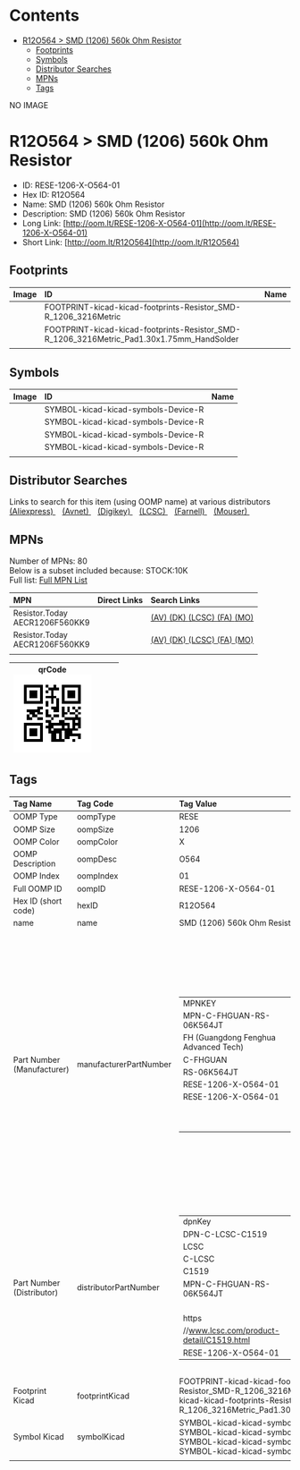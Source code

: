 



Contents
========

* [R12O564 > SMD (1206) 560k Ohm Resistor](#r12o564--smd-1206-560k-ohm-resistor)
	* [Footprints](#footprints)
	* [Symbols](#symbols)
	* [Distributor Searches](#distributor-searches)
	* [MPNs](#mpns)
	* [Tags](#tags)
  
NO IMAGE  
# R12O564 > SMD (1206) 560k Ohm Resistor

- ID: RESE-1206-X-O564-01
- Hex ID: R12O564
- Name: SMD (1206) 560k Ohm Resistor
- Description: SMD (1206) 560k Ohm Resistor
- Long Link: [http://oom.lt/RESE-1206-X-O564-01](http://oom.lt/RESE-1206-X-O564-01)
- Short Link: [http://oom.lt/R12O564](http://oom.lt/R12O564)

## Footprints
  

|Image|ID|Name|
| :--- | :--- | :--- |
||FOOTPRINT-kicad-kicad-footprints-Resistor_SMD-R_1206_3216Metric||
||FOOTPRINT-kicad-kicad-footprints-Resistor_SMD-R_1206_3216Metric_Pad1.30x1.75mm_HandSolder||
||||

## Symbols
  

|Image|ID|Name|
| :--- | :--- | :--- |
|![]()|SYMBOL-kicad-kicad-symbols-Device-R||
|![]()|SYMBOL-kicad-kicad-symbols-Device-R||
|![]()|SYMBOL-kicad-kicad-symbols-Device-R||
|![]()|SYMBOL-kicad-kicad-symbols-Device-R||
||||

## Distributor Searches
  
Links to search for this item (using OOMP name) at various distributors  
[(Aliexpress) ](https://www.aliexpress.com/wholesale?SearchText=1117SMD+1206+560k+Ohm+Resistor)&nbsp;&nbsp;&nbsp;[(Avnet) ](https://www.avnet.com/shop/us/search/SMD+1206+560k+Ohm+Resistor)&nbsp;&nbsp;&nbsp;[(Digikey) ](https://www.digikey.co.uk/en/products/result?s=SMD+1206+560k+Ohm+Resistor)&nbsp;&nbsp;&nbsp;[(LCSC) ](https://www.lcsc.com/search?q=SMD+1206+560k+Ohm+Resistor)&nbsp;&nbsp;&nbsp;[(Farnell) ](https://uk.farnell.com/search?st=SMD+1206+560k+Ohm+Resistor)&nbsp;&nbsp;&nbsp;[(Mouser) ](https://www.mouser.com/c/?q=SMD+1206+560k+Ohm+Resistor)&nbsp;&nbsp;&nbsp;
## MPNs
  
Number of MPNs: 80<br>Below is a subset included because: STOCK:10K <br>Full list: [Full MPN List](MPNLIST.md)  

|MPN|Direct Links|Search Links|
| :--- | :--- | :--- |
|Resistor.Today<br>AECR1206F560KK9||[(AV) ](https://www.avnet.com/shop/us/search/AECR1206F560KK9)[(DK) ](https://www.digikey.co.uk/products/en?keywords=AECR1206F560KK9)[(LCSC) ](https://www.lcsc.com/search?q=AECR1206F560KK9)[(FA) ](https://uk.farnell.com/search?st=AECR1206F560KK9)[(MO) ](https://www.mouser.com/c/?q=AECR1206F560KK9)|
|Resistor.Today<br>AECR1206F560KK9||[(AV) ](https://www.avnet.com/shop/us/search/AECR1206F560KK9)[(DK) ](https://www.digikey.co.uk/products/en?keywords=AECR1206F560KK9)[(LCSC) ](https://www.lcsc.com/search?q=AECR1206F560KK9)[(FA) ](https://uk.farnell.com/search?st=AECR1206F560KK9)[(MO) ](https://www.mouser.com/c/?q=AECR1206F560KK9)|
||||
  

|qrCode<br>[![](https://raw.githubusercontent.com/oomlout/oomlout_OOMP_parts_V2/main/RESE/1206/X/O564/01/qrCode_140.png)](https://github.com/oomlout/oomlout_OOMP_parts_V2/tree/main/RESE/1206/X/O564/01/qrCode.png)||||
| :---: | :---: | :---: | :---: |

## Tags
  

|Tag Name|Tag Code|Tag Value|
| :--- | :--- | :--- |
|OOMP Type|oompType|RESE|
|OOMP Size|oompSize|1206|
|OOMP Color|oompColor|X|
|OOMP Description|oompDesc|O564|
|OOMP Index|oompIndex|01|
|Full OOMP ID|oompID|RESE-1206-X-O564-01|
|Hex ID (short code)|hexID|R12O564|
|name|name|SMD (1206) 560k Ohm Resistor|
|Part Number (Manufacturer)|manufacturerPartNumber|<table><tr><td>MPNKEY</td></tr><tr><td> MPN-C-FHGUAN-RS-06K564JT</td><td> MANUFACTURER</td></tr><tr><td> FH (Guangdong Fenghua Advanced Tech)</td><td> MANUCODE</td></tr><tr><td> C-FHGUAN</td><td> MPN</td></tr><tr><td> RS-06K564JT</td><td> OOMPIDPARTIAL</td></tr><tr><td> RESE-1206-X-O564-01</td><td> OOMPID</td></tr><tr><td> RESE-1206-X-O564-01</td><td> LINK</td></tr><tr><td> </td><td> DESCRIPTION</td></tr><tr><td> </td><td> TAGS</td></tr><tr><td> </td></tr></table></td><td> <table><tr><td>MPNKEY</td></tr><tr><td> MPN-C-UNIROY-1206W4F5603T5E</td><td> MANUFACTURER</td></tr><tr><td> UNI-ROYAL(Uniroyal Elec)</td><td> MANUCODE</td></tr><tr><td> C-UNIROY</td><td> MPN</td></tr><tr><td> 1206W4F5603T5E</td><td> OOMPIDPARTIAL</td></tr><tr><td> RESE-1206-X-O564-01</td><td> OOMPID</td></tr><tr><td> RESE-1206-X-O564-01</td><td> LINK</td></tr><tr><td> </td><td> DESCRIPTION</td></tr><tr><td> </td><td> TAGS</td></tr><tr><td> STOCK</td></tr><tr><td>1K</td></tr></table></td><td> <table><tr><td>MPNKEY</td></tr><tr><td> MPN-C-UNIROY-1206W4J0564T5E</td><td> MANUFACTURER</td></tr><tr><td> UNI-ROYAL(Uniroyal Elec)</td><td> MANUCODE</td></tr><tr><td> C-UNIROY</td><td> MPN</td></tr><tr><td> 1206W4J0564T5E</td><td> OOMPIDPARTIAL</td></tr><tr><td> RESE-1206-X-O564-01</td><td> OOMPID</td></tr><tr><td> RESE-1206-X-O564-01</td><td> LINK</td></tr><tr><td> </td><td> DESCRIPTION</td></tr><tr><td> </td><td> TAGS</td></tr><tr><td> STOCK</td></tr><tr><td>1K</td></tr></table></td><td> <table><tr><td>MPNKEY</td></tr><tr><td> MPN-C-LIZELE-CR1206J40564G</td><td> MANUFACTURER</td></tr><tr><td> LIZ Elec</td><td> MANUCODE</td></tr><tr><td> C-LIZELE</td><td> MPN</td></tr><tr><td> CR1206J40564G</td><td> OOMPIDPARTIAL</td></tr><tr><td> RESE-1206-X-O564-01</td><td> OOMPID</td></tr><tr><td> RESE-1206-X-O564-01</td><td> LINK</td></tr><tr><td> </td><td> DESCRIPTION</td></tr><tr><td> </td><td> TAGS</td></tr><tr><td> </td></tr></table></td><td> <table><tr><td>MPNKEY</td></tr><tr><td> MPN-C-RALEC-RTT065603FTP</td><td> MANUFACTURER</td></tr><tr><td> RALEC</td><td> MANUCODE</td></tr><tr><td> C-RALEC</td><td> MPN</td></tr><tr><td> RTT065603FTP</td><td> OOMPIDPARTIAL</td></tr><tr><td> RESE-1206-X-O564-01</td><td> OOMPID</td></tr><tr><td> RESE-1206-X-O564-01</td><td> LINK</td></tr><tr><td> </td><td> DESCRIPTION</td></tr><tr><td> </td><td> TAGS</td></tr><tr><td> </td></tr></table></td><td> <table><tr><td>MPNKEY</td></tr><tr><td> MPN-C-RALEC-RTT06564JTP</td><td> MANUFACTURER</td></tr><tr><td> RALEC</td><td> MANUCODE</td></tr><tr><td> C-RALEC</td><td> MPN</td></tr><tr><td> RTT06564JTP</td><td> OOMPIDPARTIAL</td></tr><tr><td> RESE-1206-X-O564-01</td><td> OOMPID</td></tr><tr><td> RESE-1206-X-O564-01</td><td> LINK</td></tr><tr><td> </td><td> DESCRIPTION</td></tr><tr><td> </td><td> TAGS</td></tr><tr><td> </td></tr></table></td><td> <table><tr><td>MPNKEY</td></tr><tr><td> MPN-C-YAGEO-RC1206FR-07560KL</td><td> MANUFACTURER</td></tr><tr><td> YAGEO</td><td> MANUCODE</td></tr><tr><td> C-YAGEO</td><td> MPN</td></tr><tr><td> RC1206FR-07560KL</td><td> OOMPIDPARTIAL</td></tr><tr><td> RESE-1206-X-O564-01</td><td> OOMPID</td></tr><tr><td> RESE-1206-X-O564-01</td><td> LINK</td></tr><tr><td> </td><td> DESCRIPTION</td></tr><tr><td> </td><td> TAGS</td></tr><tr><td> STOCK</td></tr><tr><td>1K</td></tr></table></td><td> <table><tr><td>MPNKEY</td></tr><tr><td> MPN-C-YAGEO-RC1206JR-07560KL</td><td> MANUFACTURER</td></tr><tr><td> YAGEO</td><td> MANUCODE</td></tr><tr><td> C-YAGEO</td><td> MPN</td></tr><tr><td> RC1206JR-07560KL</td><td> OOMPIDPARTIAL</td></tr><tr><td> RESE-1206-X-O564-01</td><td> OOMPID</td></tr><tr><td> RESE-1206-X-O564-01</td><td> LINK</td></tr><tr><td> </td><td> DESCRIPTION</td></tr><tr><td> </td><td> TAGS</td></tr><tr><td> STOCK</td></tr><tr><td>1K</td></tr></table></td><td> <table><tr><td>MPNKEY</td></tr><tr><td> MPN-C-EVEROH-TR1206D560KP0525Z</td><td> MANUFACTURER</td></tr><tr><td> Ever Ohms Tech</td><td> MANUCODE</td></tr><tr><td> C-EVEROH</td><td> MPN</td></tr><tr><td> TR1206D560KP0525Z</td><td> OOMPIDPARTIAL</td></tr><tr><td> RESE-1206-X-O564-01</td><td> OOMPID</td></tr><tr><td> RESE-1206-X-O564-01</td><td> LINK</td></tr><tr><td> </td><td> DESCRIPTION</td></tr><tr><td> </td><td> TAGS</td></tr><tr><td> </td></tr></table></td><td> <table><tr><td>MPNKEY</td></tr><tr><td> MPN-C-WALSIN-WR12X5603FTL</td><td> MANUFACTURER</td></tr><tr><td> Walsin Tech Corp</td><td> MANUCODE</td></tr><tr><td> C-WALSIN</td><td> MPN</td></tr><tr><td> WR12X5603FTL</td><td> OOMPIDPARTIAL</td></tr><tr><td> RESE-1206-X-O564-01</td><td> OOMPID</td></tr><tr><td> RESE-1206-X-O564-01</td><td> LINK</td></tr><tr><td> </td><td> DESCRIPTION</td></tr><tr><td> </td><td> TAGS</td></tr><tr><td> </td></tr></table></td><td> <table><tr><td>MPNKEY</td></tr><tr><td> MPN-C-WALSIN-WR12X564JTL</td><td> MANUFACTURER</td></tr><tr><td> Walsin Tech Corp</td><td> MANUCODE</td></tr><tr><td> C-WALSIN</td><td> MPN</td></tr><tr><td> WR12X564JTL</td><td> OOMPIDPARTIAL</td></tr><tr><td> RESE-1206-X-O564-01</td><td> OOMPID</td></tr><tr><td> RESE-1206-X-O564-01</td><td> LINK</td></tr><tr><td> </td><td> DESCRIPTION</td></tr><tr><td> </td><td> TAGS</td></tr><tr><td> STOCK</td></tr><tr><td>1K</td></tr></table></td><td> <table><tr><td>MPNKEY</td></tr><tr><td> MPN-C-YAGEO-AC1206FR-07560KL</td><td> MANUFACTURER</td></tr><tr><td> YAGEO</td><td> MANUCODE</td></tr><tr><td> C-YAGEO</td><td> MPN</td></tr><tr><td> AC1206FR-07560KL</td><td> OOMPIDPARTIAL</td></tr><tr><td> RESE-1206-X-O564-01</td><td> OOMPID</td></tr><tr><td> RESE-1206-X-O564-01</td><td> LINK</td></tr><tr><td> </td><td> DESCRIPTION</td></tr><tr><td> </td><td> TAGS</td></tr><tr><td> </td></tr></table></td><td> <table><tr><td>MPNKEY</td></tr><tr><td> MPN-C-YAGEO-AC1206JR-07560KL</td><td> MANUFACTURER</td></tr><tr><td> YAGEO</td><td> MANUCODE</td></tr><tr><td> C-YAGEO</td><td> MPN</td></tr><tr><td> AC1206JR-07560KL</td><td> OOMPIDPARTIAL</td></tr><tr><td> RESE-1206-X-O564-01</td><td> OOMPID</td></tr><tr><td> RESE-1206-X-O564-01</td><td> LINK</td></tr><tr><td> </td><td> DESCRIPTION</td></tr><tr><td> </td><td> TAGS</td></tr><tr><td> STOCK</td></tr><tr><td>1K</td></tr></table></td><td> <table><tr><td>MPNKEY</td></tr><tr><td> MPN-C-EVEROH-CR1206F560KP05Z</td><td> MANUFACTURER</td></tr><tr><td> Ever Ohms Tech</td><td> MANUCODE</td></tr><tr><td> C-EVEROH</td><td> MPN</td></tr><tr><td> CR1206F560KP05Z</td><td> OOMPIDPARTIAL</td></tr><tr><td> RESE-1206-X-O564-01</td><td> OOMPID</td></tr><tr><td> RESE-1206-X-O564-01</td><td> LINK</td></tr><tr><td> </td><td> DESCRIPTION</td></tr><tr><td> </td><td> TAGS</td></tr><tr><td> </td></tr></table></td><td> <table><tr><td>MPNKEY</td></tr><tr><td> MPN-C-TYOHM-RMC1206560K5%N</td><td> MANUFACTURER</td></tr><tr><td> TyoHM</td><td> MANUCODE</td></tr><tr><td> C-TYOHM</td><td> MPN</td></tr><tr><td> RMC1206560K5%N</td><td> OOMPIDPARTIAL</td></tr><tr><td> RESE-1206-X-O564-01</td><td> OOMPID</td></tr><tr><td> RESE-1206-X-O564-01</td><td> LINK</td></tr><tr><td> </td><td> DESCRIPTION</td></tr><tr><td> </td><td> TAGS</td></tr><tr><td> STOCK</td></tr><tr><td>1K</td></tr></table></td><td> <table><tr><td>MPNKEY</td></tr><tr><td> MPN-C-FHGUAN-RS-06K5603FT</td><td> MANUFACTURER</td></tr><tr><td> FH (Guangdong Fenghua Advanced Tech)</td><td> MANUCODE</td></tr><tr><td> C-FHGUAN</td><td> MPN</td></tr><tr><td> RS-06K5603FT</td><td> OOMPIDPARTIAL</td></tr><tr><td> RESE-1206-X-O564-01</td><td> OOMPID</td></tr><tr><td> RESE-1206-X-O564-01</td><td> LINK</td></tr><tr><td> </td><td> DESCRIPTION</td></tr><tr><td> </td><td> TAGS</td></tr><tr><td> STOCK</td></tr><tr><td>1K</td></tr></table></td><td> <table><tr><td>MPNKEY</td></tr><tr><td> MPN-C-VIKING-ARG06FTC5603</td><td> MANUFACTURER</td></tr><tr><td> Viking Tech</td><td> MANUCODE</td></tr><tr><td> C-VIKING</td><td> MPN</td></tr><tr><td> ARG06FTC5603</td><td> OOMPIDPARTIAL</td></tr><tr><td> RESE-1206-X-O564-01</td><td> OOMPID</td></tr><tr><td> RESE-1206-X-O564-01</td><td> LINK</td></tr><tr><td> </td><td> DESCRIPTION</td></tr><tr><td> </td><td> TAGS</td></tr><tr><td> </td></tr></table></td><td> <table><tr><td>MPNKEY</td></tr><tr><td> MPN-C-ROHMSE-MCR18EZPF5603</td><td> MANUFACTURER</td></tr><tr><td> ROHM Semicon</td><td> MANUCODE</td></tr><tr><td> C-ROHMSE</td><td> MPN</td></tr><tr><td> MCR18EZPF5603</td><td> OOMPIDPARTIAL</td></tr><tr><td> RESE-1206-X-O564-01</td><td> OOMPID</td></tr><tr><td> RESE-1206-X-O564-01</td><td> LINK</td></tr><tr><td> </td><td> DESCRIPTION</td></tr><tr><td> </td><td> TAGS</td></tr><tr><td> STOCK</td></tr><tr><td>1K</td></tr></table></td><td> <table><tr><td>MPNKEY</td></tr><tr><td> MPN-C-KOASPE-RK73H2BTTD5603F</td><td> MANUFACTURER</td></tr><tr><td> KOA Speer Elec</td><td> MANUCODE</td></tr><tr><td> C-KOASPE</td><td> MPN</td></tr><tr><td> RK73H2BTTD5603F</td><td> OOMPIDPARTIAL</td></tr><tr><td> RESE-1206-X-O564-01</td><td> OOMPID</td></tr><tr><td> RESE-1206-X-O564-01</td><td> LINK</td></tr><tr><td> </td><td> DESCRIPTION</td></tr><tr><td> </td><td> TAGS</td></tr><tr><td> </td></tr></table></td><td> <table><tr><td>MPNKEY</td></tr><tr><td> MPN-C-RESIST-AECR1206F560KK9</td><td> MANUFACTURER</td></tr><tr><td> Resistor.Today</td><td> MANUCODE</td></tr><tr><td> C-RESIST</td><td> MPN</td></tr><tr><td> AECR1206F560KK9</td><td> OOMPIDPARTIAL</td></tr><tr><td> RESE-1206-X-O564-01</td><td> OOMPID</td></tr><tr><td> RESE-1206-X-O564-01</td><td> LINK</td></tr><tr><td> </td><td> DESCRIPTION</td></tr><tr><td> </td><td> TAGS</td></tr><tr><td> STOCK</td></tr><tr><td>10K</td></tr></table></td><td> <table><tr><td>MPNKEY</td></tr><tr><td> MPN-C-UNIROY-HV06W4F5603T5E</td><td> MANUFACTURER</td></tr><tr><td> UNI-ROYAL(Uniroyal Elec)</td><td> MANUCODE</td></tr><tr><td> C-UNIROY</td><td> MPN</td></tr><tr><td> HV06W4F5603T5E</td><td> OOMPIDPARTIAL</td></tr><tr><td> RESE-1206-X-O564-01</td><td> OOMPID</td></tr><tr><td> RESE-1206-X-O564-01</td><td> LINK</td></tr><tr><td> </td><td> DESCRIPTION</td></tr><tr><td> </td><td> TAGS</td></tr><tr><td> </td></tr></table></td><td> <table><tr><td>MPNKEY</td></tr><tr><td> MPN-C-WALSIN-MR12X5603FTL</td><td> MANUFACTURER</td></tr><tr><td> Walsin Tech Corp</td><td> MANUCODE</td></tr><tr><td> C-WALSIN</td><td> MPN</td></tr><tr><td> MR12X5603FTL</td><td> OOMPIDPARTIAL</td></tr><tr><td> RESE-1206-X-O564-01</td><td> OOMPID</td></tr><tr><td> RESE-1206-X-O564-01</td><td> LINK</td></tr><tr><td> </td><td> DESCRIPTION</td></tr><tr><td> </td><td> TAGS</td></tr><tr><td> </td></tr></table></td><td> <table><tr><td>MPNKEY</td></tr><tr><td> MPN-C-TAITEC-RM12FTN5603</td><td> MANUFACTURER</td></tr><tr><td> TA-I Tech</td><td> MANUCODE</td></tr><tr><td> C-TAITEC</td><td> MPN</td></tr><tr><td> RM12FTN5603</td><td> OOMPIDPARTIAL</td></tr><tr><td> RESE-1206-X-O564-01</td><td> OOMPID</td></tr><tr><td> RESE-1206-X-O564-01</td><td> LINK</td></tr><tr><td> </td><td> DESCRIPTION</td></tr><tr><td> </td><td> TAGS</td></tr><tr><td> </td></tr></table></td><td> <table><tr><td>MPNKEY</td></tr><tr><td> MPN-C-TAITEC-RM12JTN564</td><td> MANUFACTURER</td></tr><tr><td> TA-I Tech</td><td> MANUCODE</td></tr><tr><td> C-TAITEC</td><td> MPN</td></tr><tr><td> RM12JTN564</td><td> OOMPIDPARTIAL</td></tr><tr><td> RESE-1206-X-O564-01</td><td> OOMPID</td></tr><tr><td> RESE-1206-X-O564-01</td><td> LINK</td></tr><tr><td> </td><td> DESCRIPTION</td></tr><tr><td> </td><td> TAGS</td></tr><tr><td> STOCK</td></tr><tr><td>1K</td></tr></table></td><td> <table><tr><td>MPNKEY</td></tr><tr><td> MPN-C-YAGEO-RT1206CRE07560KL</td><td> MANUFACTURER</td></tr><tr><td> YAGEO</td><td> MANUCODE</td></tr><tr><td> C-YAGEO</td><td> MPN</td></tr><tr><td> RT1206CRE07560KL</td><td> OOMPIDPARTIAL</td></tr><tr><td> RESE-1206-X-O564-01</td><td> OOMPID</td></tr><tr><td> RESE-1206-X-O564-01</td><td> LINK</td></tr><tr><td> </td><td> DESCRIPTION</td></tr><tr><td> </td><td> TAGS</td></tr><tr><td> STOCK</td></tr><tr><td>1K</td></tr></table></td><td> <table><tr><td>MPNKEY</td></tr><tr><td> MPN-C-YAGEO-RT1206DRE07560KL</td><td> MANUFACTURER</td></tr><tr><td> YAGEO</td><td> MANUCODE</td></tr><tr><td> C-YAGEO</td><td> MPN</td></tr><tr><td> RT1206DRE07560KL</td><td> OOMPIDPARTIAL</td></tr><tr><td> RESE-1206-X-O564-01</td><td> OOMPID</td></tr><tr><td> RESE-1206-X-O564-01</td><td> LINK</td></tr><tr><td> </td><td> DESCRIPTION</td></tr><tr><td> </td><td> TAGS</td></tr><tr><td> </td></tr></table></td><td> <table><tr><td>MPNKEY</td></tr><tr><td> MPN-C-YAGEO-RT1206FRE07560KL</td><td> MANUFACTURER</td></tr><tr><td> YAGEO</td><td> MANUCODE</td></tr><tr><td> C-YAGEO</td><td> MPN</td></tr><tr><td> RT1206FRE07560KL</td><td> OOMPIDPARTIAL</td></tr><tr><td> RESE-1206-X-O564-01</td><td> OOMPID</td></tr><tr><td> RESE-1206-X-O564-01</td><td> LINK</td></tr><tr><td> </td><td> DESCRIPTION</td></tr><tr><td> </td><td> TAGS</td></tr><tr><td> </td></tr></table></td><td> <table><tr><td>MPNKEY</td></tr><tr><td> MPN-C-UNIROY-NQ06W4F5603T5E</td><td> MANUFACTURER</td></tr><tr><td> UNI-ROYAL(Uniroyal Elec)</td><td> MANUCODE</td></tr><tr><td> C-UNIROY</td><td> MPN</td></tr><tr><td> NQ06W4F5603T5E</td><td> OOMPIDPARTIAL</td></tr><tr><td> RESE-1206-X-O564-01</td><td> OOMPID</td></tr><tr><td> RESE-1206-X-O564-01</td><td> LINK</td></tr><tr><td> </td><td> DESCRIPTION</td></tr><tr><td> </td><td> TAGS</td></tr><tr><td> </td></tr></table></td><td> <table><tr><td>MPNKEY</td></tr><tr><td> MPN-C-UNIROY-AS0606J0564T5E</td><td> MANUFACTURER</td></tr><tr><td> UNI-ROYAL(Uniroyal Elec)</td><td> MANUCODE</td></tr><tr><td> C-UNIROY</td><td> MPN</td></tr><tr><td> AS0606J0564T5E</td><td> OOMPIDPARTIAL</td></tr><tr><td> RESE-1206-X-O564-01</td><td> OOMPID</td></tr><tr><td> RESE-1206-X-O564-01</td><td> LINK</td></tr><tr><td> </td><td> DESCRIPTION</td></tr><tr><td> </td><td> TAGS</td></tr><tr><td> </td></tr></table></td><td> <table><tr><td>MPNKEY</td></tr><tr><td> MPN-C-PANASO-ERJ-U08F5603V</td><td> MANUFACTURER</td></tr><tr><td> PANASONIC</td><td> MANUCODE</td></tr><tr><td> C-PANASO</td><td> MPN</td></tr><tr><td> ERJ-U08F5603V</td><td> OOMPIDPARTIAL</td></tr><tr><td> RESE-1206-X-O564-01</td><td> OOMPID</td></tr><tr><td> RESE-1206-X-O564-01</td><td> LINK</td></tr><tr><td> </td><td> DESCRIPTION</td></tr><tr><td> </td><td> TAGS</td></tr><tr><td> </td></tr></table></td><td> <table><tr><td>MPNKEY</td></tr><tr><td> MPN-C-VISHAY-TNPW1206560KBEEA</td><td> MANUFACTURER</td></tr><tr><td> Vishay Intertech</td><td> MANUCODE</td></tr><tr><td> C-VISHAY</td><td> MPN</td></tr><tr><td> TNPW1206560KBEEA</td><td> OOMPIDPARTIAL</td></tr><tr><td> RESE-1206-X-O564-01</td><td> OOMPID</td></tr><tr><td> RESE-1206-X-O564-01</td><td> LINK</td></tr><tr><td> </td><td> DESCRIPTION</td></tr><tr><td> </td><td> TAGS</td></tr><tr><td> </td></tr></table></td><td> <table><tr><td>MPNKEY</td></tr><tr><td> MPN-C-SUSUMU-RG3216N-5603-B-T5</td><td> MANUFACTURER</td></tr><tr><td> SUSUMU</td><td> MANUCODE</td></tr><tr><td> C-SUSUMU</td><td> MPN</td></tr><tr><td> RG3216N-5603-B-T5</td><td> OOMPIDPARTIAL</td></tr><tr><td> RESE-1206-X-O564-01</td><td> OOMPID</td></tr><tr><td> RESE-1206-X-O564-01</td><td> LINK</td></tr><tr><td> </td><td> DESCRIPTION</td></tr><tr><td> </td><td> TAGS</td></tr><tr><td> </td></tr></table></td><td> <table><tr><td>MPNKEY</td></tr><tr><td> MPN-C-PANASO-ERJ-8ENF5603V</td><td> MANUFACTURER</td></tr><tr><td> PANASONIC</td><td> MANUCODE</td></tr><tr><td> C-PANASO</td><td> MPN</td></tr><tr><td> ERJ-8ENF5603V</td><td> OOMPIDPARTIAL</td></tr><tr><td> RESE-1206-X-O564-01</td><td> OOMPID</td></tr><tr><td> RESE-1206-X-O564-01</td><td> LINK</td></tr><tr><td> </td><td> DESCRIPTION</td></tr><tr><td> </td><td> TAGS</td></tr><tr><td> </td></tr></table></td><td> <table><tr><td>MPNKEY</td></tr><tr><td> MPN-C-VISHAY-CRCW1206560KJNEA</td><td> MANUFACTURER</td></tr><tr><td> Vishay Intertech</td><td> MANUCODE</td></tr><tr><td> C-VISHAY</td><td> MPN</td></tr><tr><td> CRCW1206560KJNEA</td><td> OOMPIDPARTIAL</td></tr><tr><td> RESE-1206-X-O564-01</td><td> OOMPID</td></tr><tr><td> RESE-1206-X-O564-01</td><td> LINK</td></tr><tr><td> </td><td> DESCRIPTION</td></tr><tr><td> </td><td> TAGS</td></tr><tr><td> </td></tr></table></td><td> <table><tr><td>MPNKEY</td></tr><tr><td> MPN-C-PANASO-ERJ-P08J564V</td><td> MANUFACTURER</td></tr><tr><td> PANASONIC</td><td> MANUCODE</td></tr><tr><td> C-PANASO</td><td> MPN</td></tr><tr><td> ERJ-P08J564V</td><td> OOMPIDPARTIAL</td></tr><tr><td> RESE-1206-X-O564-01</td><td> OOMPID</td></tr><tr><td> RESE-1206-X-O564-01</td><td> LINK</td></tr><tr><td> </td><td> DESCRIPTION</td></tr><tr><td> </td><td> TAGS</td></tr><tr><td> </td></tr></table></td><td> <table><tr><td>MPNKEY</td></tr><tr><td> MPN-C-PANASO-ERJ-8GEYJ564V</td><td> MANUFACTURER</td></tr><tr><td> PANASONIC</td><td> MANUCODE</td></tr><tr><td> C-PANASO</td><td> MPN</td></tr><tr><td> ERJ-8GEYJ564V</td><td> OOMPIDPARTIAL</td></tr><tr><td> RESE-1206-X-O564-01</td><td> OOMPID</td></tr><tr><td> RESE-1206-X-O564-01</td><td> LINK</td></tr><tr><td> </td><td> DESCRIPTION</td></tr><tr><td> </td><td> TAGS</td></tr><tr><td> </td></tr></table></td><td> <table><tr><td>MPNKEY</td></tr><tr><td> MPN-C-TECONN-CRGP1206F560K</td><td> MANUFACTURER</td></tr><tr><td> TE Connectivity</td><td> MANUCODE</td></tr><tr><td> C-TECONN</td><td> MPN</td></tr><tr><td> CRGP1206F560K</td><td> OOMPIDPARTIAL</td></tr><tr><td> RESE-1206-X-O564-01</td><td> OOMPID</td></tr><tr><td> RESE-1206-X-O564-01</td><td> LINK</td></tr><tr><td> </td><td> DESCRIPTION</td></tr><tr><td> </td><td> TAGS</td></tr><tr><td> </td></tr></table></td><td> <table><tr><td>MPNKEY</td></tr><tr><td> MPN-C-TECONN-CRGCQ1206F560K</td><td> MANUFACTURER</td></tr><tr><td> TE Connectivity</td><td> MANUCODE</td></tr><tr><td> C-TECONN</td><td> MPN</td></tr><tr><td> CRGCQ1206F560K</td><td> OOMPIDPARTIAL</td></tr><tr><td> RESE-1206-X-O564-01</td><td> OOMPID</td></tr><tr><td> RESE-1206-X-O564-01</td><td> LINK</td></tr><tr><td> </td><td> DESCRIPTION</td></tr><tr><td> </td><td> TAGS</td></tr><tr><td> </td></tr></table></td><td> <table><tr><td>MPNKEY</td></tr><tr><td> MPN-C-ROHMSE-KTR18EZPF5603</td><td> MANUFACTURER</td></tr><tr><td> ROHM Semicon</td><td> MANUCODE</td></tr><tr><td> C-ROHMSE</td><td> MPN</td></tr><tr><td> KTR18EZPF5603</td><td> OOMPIDPARTIAL</td></tr><tr><td> RESE-1206-X-O564-01</td><td> OOMPID</td></tr><tr><td> RESE-1206-X-O564-01</td><td> LINK</td></tr><tr><td> </td><td> DESCRIPTION</td></tr><tr><td> </td><td> TAGS</td></tr><tr><td> </td></tr></table></td><td> <table><tr><td>MPNKEY</td></tr><tr><td> MPN-C-TECONN-CRG1206F560K</td><td> MANUFACTURER</td></tr><tr><td> TE Connectivity</td><td> MANUCODE</td></tr><tr><td> C-TECONN</td><td> MPN</td></tr><tr><td> CRG1206F560K</td><td> OOMPIDPARTIAL</td></tr><tr><td> RESE-1206-X-O564-01</td><td> OOMPID</td></tr><tr><td> RESE-1206-X-O564-01</td><td> LINK</td></tr><tr><td> </td><td> DESCRIPTION</td></tr><tr><td> </td><td> TAGS</td></tr><tr><td> </td></tr></table></td><td> <table><tr><td>MPNKEY</td></tr><tr><td> MPN-C-FHGUAN-RS-06K564JT</td><td> MANUFACTURER</td></tr><tr><td> FH (Guangdong Fenghua Advanced Tech)</td><td> MANUCODE</td></tr><tr><td> C-FHGUAN</td><td> MPN</td></tr><tr><td> RS-06K564JT</td><td> OOMPIDPARTIAL</td></tr><tr><td> RESE-1206-X-O564-01</td><td> OOMPID</td></tr><tr><td> RESE-1206-X-O564-01</td><td> LINK</td></tr><tr><td> </td><td> DESCRIPTION</td></tr><tr><td> </td><td> TAGS</td></tr><tr><td> </td></tr></table></td><td> <table><tr><td>MPNKEY</td></tr><tr><td> MPN-C-UNIROY-1206W4F5603T5E</td><td> MANUFACTURER</td></tr><tr><td> UNI-ROYAL(Uniroyal Elec)</td><td> MANUCODE</td></tr><tr><td> C-UNIROY</td><td> MPN</td></tr><tr><td> 1206W4F5603T5E</td><td> OOMPIDPARTIAL</td></tr><tr><td> RESE-1206-X-O564-01</td><td> OOMPID</td></tr><tr><td> RESE-1206-X-O564-01</td><td> LINK</td></tr><tr><td> </td><td> DESCRIPTION</td></tr><tr><td> </td><td> TAGS</td></tr><tr><td> STOCK</td></tr><tr><td>1K</td></tr></table></td><td> <table><tr><td>MPNKEY</td></tr><tr><td> MPN-C-UNIROY-1206W4J0564T5E</td><td> MANUFACTURER</td></tr><tr><td> UNI-ROYAL(Uniroyal Elec)</td><td> MANUCODE</td></tr><tr><td> C-UNIROY</td><td> MPN</td></tr><tr><td> 1206W4J0564T5E</td><td> OOMPIDPARTIAL</td></tr><tr><td> RESE-1206-X-O564-01</td><td> OOMPID</td></tr><tr><td> RESE-1206-X-O564-01</td><td> LINK</td></tr><tr><td> </td><td> DESCRIPTION</td></tr><tr><td> </td><td> TAGS</td></tr><tr><td> STOCK</td></tr><tr><td>1K</td></tr></table></td><td> <table><tr><td>MPNKEY</td></tr><tr><td> MPN-C-LIZELE-CR1206J40564G</td><td> MANUFACTURER</td></tr><tr><td> LIZ Elec</td><td> MANUCODE</td></tr><tr><td> C-LIZELE</td><td> MPN</td></tr><tr><td> CR1206J40564G</td><td> OOMPIDPARTIAL</td></tr><tr><td> RESE-1206-X-O564-01</td><td> OOMPID</td></tr><tr><td> RESE-1206-X-O564-01</td><td> LINK</td></tr><tr><td> </td><td> DESCRIPTION</td></tr><tr><td> </td><td> TAGS</td></tr><tr><td> </td></tr></table></td><td> <table><tr><td>MPNKEY</td></tr><tr><td> MPN-C-RALEC-RTT065603FTP</td><td> MANUFACTURER</td></tr><tr><td> RALEC</td><td> MANUCODE</td></tr><tr><td> C-RALEC</td><td> MPN</td></tr><tr><td> RTT065603FTP</td><td> OOMPIDPARTIAL</td></tr><tr><td> RESE-1206-X-O564-01</td><td> OOMPID</td></tr><tr><td> RESE-1206-X-O564-01</td><td> LINK</td></tr><tr><td> </td><td> DESCRIPTION</td></tr><tr><td> </td><td> TAGS</td></tr><tr><td> </td></tr></table></td><td> <table><tr><td>MPNKEY</td></tr><tr><td> MPN-C-RALEC-RTT06564JTP</td><td> MANUFACTURER</td></tr><tr><td> RALEC</td><td> MANUCODE</td></tr><tr><td> C-RALEC</td><td> MPN</td></tr><tr><td> RTT06564JTP</td><td> OOMPIDPARTIAL</td></tr><tr><td> RESE-1206-X-O564-01</td><td> OOMPID</td></tr><tr><td> RESE-1206-X-O564-01</td><td> LINK</td></tr><tr><td> </td><td> DESCRIPTION</td></tr><tr><td> </td><td> TAGS</td></tr><tr><td> </td></tr></table></td><td> <table><tr><td>MPNKEY</td></tr><tr><td> MPN-C-YAGEO-RC1206FR-07560KL</td><td> MANUFACTURER</td></tr><tr><td> YAGEO</td><td> MANUCODE</td></tr><tr><td> C-YAGEO</td><td> MPN</td></tr><tr><td> RC1206FR-07560KL</td><td> OOMPIDPARTIAL</td></tr><tr><td> RESE-1206-X-O564-01</td><td> OOMPID</td></tr><tr><td> RESE-1206-X-O564-01</td><td> LINK</td></tr><tr><td> </td><td> DESCRIPTION</td></tr><tr><td> </td><td> TAGS</td></tr><tr><td> STOCK</td></tr><tr><td>1K</td></tr></table></td><td> <table><tr><td>MPNKEY</td></tr><tr><td> MPN-C-YAGEO-RC1206JR-07560KL</td><td> MANUFACTURER</td></tr><tr><td> YAGEO</td><td> MANUCODE</td></tr><tr><td> C-YAGEO</td><td> MPN</td></tr><tr><td> RC1206JR-07560KL</td><td> OOMPIDPARTIAL</td></tr><tr><td> RESE-1206-X-O564-01</td><td> OOMPID</td></tr><tr><td> RESE-1206-X-O564-01</td><td> LINK</td></tr><tr><td> </td><td> DESCRIPTION</td></tr><tr><td> </td><td> TAGS</td></tr><tr><td> STOCK</td></tr><tr><td>1K</td></tr></table></td><td> <table><tr><td>MPNKEY</td></tr><tr><td> MPN-C-EVEROH-TR1206D560KP0525Z</td><td> MANUFACTURER</td></tr><tr><td> Ever Ohms Tech</td><td> MANUCODE</td></tr><tr><td> C-EVEROH</td><td> MPN</td></tr><tr><td> TR1206D560KP0525Z</td><td> OOMPIDPARTIAL</td></tr><tr><td> RESE-1206-X-O564-01</td><td> OOMPID</td></tr><tr><td> RESE-1206-X-O564-01</td><td> LINK</td></tr><tr><td> </td><td> DESCRIPTION</td></tr><tr><td> </td><td> TAGS</td></tr><tr><td> </td></tr></table></td><td> <table><tr><td>MPNKEY</td></tr><tr><td> MPN-C-WALSIN-WR12X5603FTL</td><td> MANUFACTURER</td></tr><tr><td> Walsin Tech Corp</td><td> MANUCODE</td></tr><tr><td> C-WALSIN</td><td> MPN</td></tr><tr><td> WR12X5603FTL</td><td> OOMPIDPARTIAL</td></tr><tr><td> RESE-1206-X-O564-01</td><td> OOMPID</td></tr><tr><td> RESE-1206-X-O564-01</td><td> LINK</td></tr><tr><td> </td><td> DESCRIPTION</td></tr><tr><td> </td><td> TAGS</td></tr><tr><td> </td></tr></table></td><td> <table><tr><td>MPNKEY</td></tr><tr><td> MPN-C-WALSIN-WR12X564JTL</td><td> MANUFACTURER</td></tr><tr><td> Walsin Tech Corp</td><td> MANUCODE</td></tr><tr><td> C-WALSIN</td><td> MPN</td></tr><tr><td> WR12X564JTL</td><td> OOMPIDPARTIAL</td></tr><tr><td> RESE-1206-X-O564-01</td><td> OOMPID</td></tr><tr><td> RESE-1206-X-O564-01</td><td> LINK</td></tr><tr><td> </td><td> DESCRIPTION</td></tr><tr><td> </td><td> TAGS</td></tr><tr><td> STOCK</td></tr><tr><td>1K</td></tr></table></td><td> <table><tr><td>MPNKEY</td></tr><tr><td> MPN-C-YAGEO-AC1206FR-07560KL</td><td> MANUFACTURER</td></tr><tr><td> YAGEO</td><td> MANUCODE</td></tr><tr><td> C-YAGEO</td><td> MPN</td></tr><tr><td> AC1206FR-07560KL</td><td> OOMPIDPARTIAL</td></tr><tr><td> RESE-1206-X-O564-01</td><td> OOMPID</td></tr><tr><td> RESE-1206-X-O564-01</td><td> LINK</td></tr><tr><td> </td><td> DESCRIPTION</td></tr><tr><td> </td><td> TAGS</td></tr><tr><td> </td></tr></table></td><td> <table><tr><td>MPNKEY</td></tr><tr><td> MPN-C-YAGEO-AC1206JR-07560KL</td><td> MANUFACTURER</td></tr><tr><td> YAGEO</td><td> MANUCODE</td></tr><tr><td> C-YAGEO</td><td> MPN</td></tr><tr><td> AC1206JR-07560KL</td><td> OOMPIDPARTIAL</td></tr><tr><td> RESE-1206-X-O564-01</td><td> OOMPID</td></tr><tr><td> RESE-1206-X-O564-01</td><td> LINK</td></tr><tr><td> </td><td> DESCRIPTION</td></tr><tr><td> </td><td> TAGS</td></tr><tr><td> STOCK</td></tr><tr><td>1K</td></tr></table></td><td> <table><tr><td>MPNKEY</td></tr><tr><td> MPN-C-EVEROH-CR1206F560KP05Z</td><td> MANUFACTURER</td></tr><tr><td> Ever Ohms Tech</td><td> MANUCODE</td></tr><tr><td> C-EVEROH</td><td> MPN</td></tr><tr><td> CR1206F560KP05Z</td><td> OOMPIDPARTIAL</td></tr><tr><td> RESE-1206-X-O564-01</td><td> OOMPID</td></tr><tr><td> RESE-1206-X-O564-01</td><td> LINK</td></tr><tr><td> </td><td> DESCRIPTION</td></tr><tr><td> </td><td> TAGS</td></tr><tr><td> </td></tr></table></td><td> <table><tr><td>MPNKEY</td></tr><tr><td> MPN-C-TYOHM-RMC1206560K5%N</td><td> MANUFACTURER</td></tr><tr><td> TyoHM</td><td> MANUCODE</td></tr><tr><td> C-TYOHM</td><td> MPN</td></tr><tr><td> RMC1206560K5%N</td><td> OOMPIDPARTIAL</td></tr><tr><td> RESE-1206-X-O564-01</td><td> OOMPID</td></tr><tr><td> RESE-1206-X-O564-01</td><td> LINK</td></tr><tr><td> </td><td> DESCRIPTION</td></tr><tr><td> </td><td> TAGS</td></tr><tr><td> STOCK</td></tr><tr><td>1K</td></tr></table></td><td> <table><tr><td>MPNKEY</td></tr><tr><td> MPN-C-FHGUAN-RS-06K5603FT</td><td> MANUFACTURER</td></tr><tr><td> FH (Guangdong Fenghua Advanced Tech)</td><td> MANUCODE</td></tr><tr><td> C-FHGUAN</td><td> MPN</td></tr><tr><td> RS-06K5603FT</td><td> OOMPIDPARTIAL</td></tr><tr><td> RESE-1206-X-O564-01</td><td> OOMPID</td></tr><tr><td> RESE-1206-X-O564-01</td><td> LINK</td></tr><tr><td> </td><td> DESCRIPTION</td></tr><tr><td> </td><td> TAGS</td></tr><tr><td> STOCK</td></tr><tr><td>1K</td></tr></table></td><td> <table><tr><td>MPNKEY</td></tr><tr><td> MPN-C-VIKING-ARG06FTC5603</td><td> MANUFACTURER</td></tr><tr><td> Viking Tech</td><td> MANUCODE</td></tr><tr><td> C-VIKING</td><td> MPN</td></tr><tr><td> ARG06FTC5603</td><td> OOMPIDPARTIAL</td></tr><tr><td> RESE-1206-X-O564-01</td><td> OOMPID</td></tr><tr><td> RESE-1206-X-O564-01</td><td> LINK</td></tr><tr><td> </td><td> DESCRIPTION</td></tr><tr><td> </td><td> TAGS</td></tr><tr><td> </td></tr></table></td><td> <table><tr><td>MPNKEY</td></tr><tr><td> MPN-C-ROHMSE-MCR18EZPF5603</td><td> MANUFACTURER</td></tr><tr><td> ROHM Semicon</td><td> MANUCODE</td></tr><tr><td> C-ROHMSE</td><td> MPN</td></tr><tr><td> MCR18EZPF5603</td><td> OOMPIDPARTIAL</td></tr><tr><td> RESE-1206-X-O564-01</td><td> OOMPID</td></tr><tr><td> RESE-1206-X-O564-01</td><td> LINK</td></tr><tr><td> </td><td> DESCRIPTION</td></tr><tr><td> </td><td> TAGS</td></tr><tr><td> STOCK</td></tr><tr><td>1K</td></tr></table></td><td> <table><tr><td>MPNKEY</td></tr><tr><td> MPN-C-KOASPE-RK73H2BTTD5603F</td><td> MANUFACTURER</td></tr><tr><td> KOA Speer Elec</td><td> MANUCODE</td></tr><tr><td> C-KOASPE</td><td> MPN</td></tr><tr><td> RK73H2BTTD5603F</td><td> OOMPIDPARTIAL</td></tr><tr><td> RESE-1206-X-O564-01</td><td> OOMPID</td></tr><tr><td> RESE-1206-X-O564-01</td><td> LINK</td></tr><tr><td> </td><td> DESCRIPTION</td></tr><tr><td> </td><td> TAGS</td></tr><tr><td> </td></tr></table></td><td> <table><tr><td>MPNKEY</td></tr><tr><td> MPN-C-RESIST-AECR1206F560KK9</td><td> MANUFACTURER</td></tr><tr><td> Resistor.Today</td><td> MANUCODE</td></tr><tr><td> C-RESIST</td><td> MPN</td></tr><tr><td> AECR1206F560KK9</td><td> OOMPIDPARTIAL</td></tr><tr><td> RESE-1206-X-O564-01</td><td> OOMPID</td></tr><tr><td> RESE-1206-X-O564-01</td><td> LINK</td></tr><tr><td> </td><td> DESCRIPTION</td></tr><tr><td> </td><td> TAGS</td></tr><tr><td> STOCK</td></tr><tr><td>10K</td></tr></table></td><td> <table><tr><td>MPNKEY</td></tr><tr><td> MPN-C-UNIROY-HV06W4F5603T5E</td><td> MANUFACTURER</td></tr><tr><td> UNI-ROYAL(Uniroyal Elec)</td><td> MANUCODE</td></tr><tr><td> C-UNIROY</td><td> MPN</td></tr><tr><td> HV06W4F5603T5E</td><td> OOMPIDPARTIAL</td></tr><tr><td> RESE-1206-X-O564-01</td><td> OOMPID</td></tr><tr><td> RESE-1206-X-O564-01</td><td> LINK</td></tr><tr><td> </td><td> DESCRIPTION</td></tr><tr><td> </td><td> TAGS</td></tr><tr><td> </td></tr></table></td><td> <table><tr><td>MPNKEY</td></tr><tr><td> MPN-C-WALSIN-MR12X5603FTL</td><td> MANUFACTURER</td></tr><tr><td> Walsin Tech Corp</td><td> MANUCODE</td></tr><tr><td> C-WALSIN</td><td> MPN</td></tr><tr><td> MR12X5603FTL</td><td> OOMPIDPARTIAL</td></tr><tr><td> RESE-1206-X-O564-01</td><td> OOMPID</td></tr><tr><td> RESE-1206-X-O564-01</td><td> LINK</td></tr><tr><td> </td><td> DESCRIPTION</td></tr><tr><td> </td><td> TAGS</td></tr><tr><td> </td></tr></table></td><td> <table><tr><td>MPNKEY</td></tr><tr><td> MPN-C-TAITEC-RM12FTN5603</td><td> MANUFACTURER</td></tr><tr><td> TA-I Tech</td><td> MANUCODE</td></tr><tr><td> C-TAITEC</td><td> MPN</td></tr><tr><td> RM12FTN5603</td><td> OOMPIDPARTIAL</td></tr><tr><td> RESE-1206-X-O564-01</td><td> OOMPID</td></tr><tr><td> RESE-1206-X-O564-01</td><td> LINK</td></tr><tr><td> </td><td> DESCRIPTION</td></tr><tr><td> </td><td> TAGS</td></tr><tr><td> </td></tr></table></td><td> <table><tr><td>MPNKEY</td></tr><tr><td> MPN-C-TAITEC-RM12JTN564</td><td> MANUFACTURER</td></tr><tr><td> TA-I Tech</td><td> MANUCODE</td></tr><tr><td> C-TAITEC</td><td> MPN</td></tr><tr><td> RM12JTN564</td><td> OOMPIDPARTIAL</td></tr><tr><td> RESE-1206-X-O564-01</td><td> OOMPID</td></tr><tr><td> RESE-1206-X-O564-01</td><td> LINK</td></tr><tr><td> </td><td> DESCRIPTION</td></tr><tr><td> </td><td> TAGS</td></tr><tr><td> STOCK</td></tr><tr><td>1K</td></tr></table></td><td> <table><tr><td>MPNKEY</td></tr><tr><td> MPN-C-YAGEO-RT1206CRE07560KL</td><td> MANUFACTURER</td></tr><tr><td> YAGEO</td><td> MANUCODE</td></tr><tr><td> C-YAGEO</td><td> MPN</td></tr><tr><td> RT1206CRE07560KL</td><td> OOMPIDPARTIAL</td></tr><tr><td> RESE-1206-X-O564-01</td><td> OOMPID</td></tr><tr><td> RESE-1206-X-O564-01</td><td> LINK</td></tr><tr><td> </td><td> DESCRIPTION</td></tr><tr><td> </td><td> TAGS</td></tr><tr><td> STOCK</td></tr><tr><td>1K</td></tr></table></td><td> <table><tr><td>MPNKEY</td></tr><tr><td> MPN-C-YAGEO-RT1206DRE07560KL</td><td> MANUFACTURER</td></tr><tr><td> YAGEO</td><td> MANUCODE</td></tr><tr><td> C-YAGEO</td><td> MPN</td></tr><tr><td> RT1206DRE07560KL</td><td> OOMPIDPARTIAL</td></tr><tr><td> RESE-1206-X-O564-01</td><td> OOMPID</td></tr><tr><td> RESE-1206-X-O564-01</td><td> LINK</td></tr><tr><td> </td><td> DESCRIPTION</td></tr><tr><td> </td><td> TAGS</td></tr><tr><td> </td></tr></table></td><td> <table><tr><td>MPNKEY</td></tr><tr><td> MPN-C-YAGEO-RT1206FRE07560KL</td><td> MANUFACTURER</td></tr><tr><td> YAGEO</td><td> MANUCODE</td></tr><tr><td> C-YAGEO</td><td> MPN</td></tr><tr><td> RT1206FRE07560KL</td><td> OOMPIDPARTIAL</td></tr><tr><td> RESE-1206-X-O564-01</td><td> OOMPID</td></tr><tr><td> RESE-1206-X-O564-01</td><td> LINK</td></tr><tr><td> </td><td> DESCRIPTION</td></tr><tr><td> </td><td> TAGS</td></tr><tr><td> </td></tr></table></td><td> <table><tr><td>MPNKEY</td></tr><tr><td> MPN-C-UNIROY-NQ06W4F5603T5E</td><td> MANUFACTURER</td></tr><tr><td> UNI-ROYAL(Uniroyal Elec)</td><td> MANUCODE</td></tr><tr><td> C-UNIROY</td><td> MPN</td></tr><tr><td> NQ06W4F5603T5E</td><td> OOMPIDPARTIAL</td></tr><tr><td> RESE-1206-X-O564-01</td><td> OOMPID</td></tr><tr><td> RESE-1206-X-O564-01</td><td> LINK</td></tr><tr><td> </td><td> DESCRIPTION</td></tr><tr><td> </td><td> TAGS</td></tr><tr><td> </td></tr></table></td><td> <table><tr><td>MPNKEY</td></tr><tr><td> MPN-C-UNIROY-AS0606J0564T5E</td><td> MANUFACTURER</td></tr><tr><td> UNI-ROYAL(Uniroyal Elec)</td><td> MANUCODE</td></tr><tr><td> C-UNIROY</td><td> MPN</td></tr><tr><td> AS0606J0564T5E</td><td> OOMPIDPARTIAL</td></tr><tr><td> RESE-1206-X-O564-01</td><td> OOMPID</td></tr><tr><td> RESE-1206-X-O564-01</td><td> LINK</td></tr><tr><td> </td><td> DESCRIPTION</td></tr><tr><td> </td><td> TAGS</td></tr><tr><td> </td></tr></table></td><td> <table><tr><td>MPNKEY</td></tr><tr><td> MPN-C-PANASO-ERJ-U08F5603V</td><td> MANUFACTURER</td></tr><tr><td> PANASONIC</td><td> MANUCODE</td></tr><tr><td> C-PANASO</td><td> MPN</td></tr><tr><td> ERJ-U08F5603V</td><td> OOMPIDPARTIAL</td></tr><tr><td> RESE-1206-X-O564-01</td><td> OOMPID</td></tr><tr><td> RESE-1206-X-O564-01</td><td> LINK</td></tr><tr><td> </td><td> DESCRIPTION</td></tr><tr><td> </td><td> TAGS</td></tr><tr><td> </td></tr></table></td><td> <table><tr><td>MPNKEY</td></tr><tr><td> MPN-C-VISHAY-TNPW1206560KBEEA</td><td> MANUFACTURER</td></tr><tr><td> Vishay Intertech</td><td> MANUCODE</td></tr><tr><td> C-VISHAY</td><td> MPN</td></tr><tr><td> TNPW1206560KBEEA</td><td> OOMPIDPARTIAL</td></tr><tr><td> RESE-1206-X-O564-01</td><td> OOMPID</td></tr><tr><td> RESE-1206-X-O564-01</td><td> LINK</td></tr><tr><td> </td><td> DESCRIPTION</td></tr><tr><td> </td><td> TAGS</td></tr><tr><td> </td></tr></table></td><td> <table><tr><td>MPNKEY</td></tr><tr><td> MPN-C-SUSUMU-RG3216N-5603-B-T5</td><td> MANUFACTURER</td></tr><tr><td> SUSUMU</td><td> MANUCODE</td></tr><tr><td> C-SUSUMU</td><td> MPN</td></tr><tr><td> RG3216N-5603-B-T5</td><td> OOMPIDPARTIAL</td></tr><tr><td> RESE-1206-X-O564-01</td><td> OOMPID</td></tr><tr><td> RESE-1206-X-O564-01</td><td> LINK</td></tr><tr><td> </td><td> DESCRIPTION</td></tr><tr><td> </td><td> TAGS</td></tr><tr><td> </td></tr></table></td><td> <table><tr><td>MPNKEY</td></tr><tr><td> MPN-C-PANASO-ERJ-8ENF5603V</td><td> MANUFACTURER</td></tr><tr><td> PANASONIC</td><td> MANUCODE</td></tr><tr><td> C-PANASO</td><td> MPN</td></tr><tr><td> ERJ-8ENF5603V</td><td> OOMPIDPARTIAL</td></tr><tr><td> RESE-1206-X-O564-01</td><td> OOMPID</td></tr><tr><td> RESE-1206-X-O564-01</td><td> LINK</td></tr><tr><td> </td><td> DESCRIPTION</td></tr><tr><td> </td><td> TAGS</td></tr><tr><td> </td></tr></table></td><td> <table><tr><td>MPNKEY</td></tr><tr><td> MPN-C-VISHAY-CRCW1206560KJNEA</td><td> MANUFACTURER</td></tr><tr><td> Vishay Intertech</td><td> MANUCODE</td></tr><tr><td> C-VISHAY</td><td> MPN</td></tr><tr><td> CRCW1206560KJNEA</td><td> OOMPIDPARTIAL</td></tr><tr><td> RESE-1206-X-O564-01</td><td> OOMPID</td></tr><tr><td> RESE-1206-X-O564-01</td><td> LINK</td></tr><tr><td> </td><td> DESCRIPTION</td></tr><tr><td> </td><td> TAGS</td></tr><tr><td> </td></tr></table></td><td> <table><tr><td>MPNKEY</td></tr><tr><td> MPN-C-PANASO-ERJ-P08J564V</td><td> MANUFACTURER</td></tr><tr><td> PANASONIC</td><td> MANUCODE</td></tr><tr><td> C-PANASO</td><td> MPN</td></tr><tr><td> ERJ-P08J564V</td><td> OOMPIDPARTIAL</td></tr><tr><td> RESE-1206-X-O564-01</td><td> OOMPID</td></tr><tr><td> RESE-1206-X-O564-01</td><td> LINK</td></tr><tr><td> </td><td> DESCRIPTION</td></tr><tr><td> </td><td> TAGS</td></tr><tr><td> </td></tr></table></td><td> <table><tr><td>MPNKEY</td></tr><tr><td> MPN-C-PANASO-ERJ-8GEYJ564V</td><td> MANUFACTURER</td></tr><tr><td> PANASONIC</td><td> MANUCODE</td></tr><tr><td> C-PANASO</td><td> MPN</td></tr><tr><td> ERJ-8GEYJ564V</td><td> OOMPIDPARTIAL</td></tr><tr><td> RESE-1206-X-O564-01</td><td> OOMPID</td></tr><tr><td> RESE-1206-X-O564-01</td><td> LINK</td></tr><tr><td> </td><td> DESCRIPTION</td></tr><tr><td> </td><td> TAGS</td></tr><tr><td> </td></tr></table></td><td> <table><tr><td>MPNKEY</td></tr><tr><td> MPN-C-TECONN-CRGP1206F560K</td><td> MANUFACTURER</td></tr><tr><td> TE Connectivity</td><td> MANUCODE</td></tr><tr><td> C-TECONN</td><td> MPN</td></tr><tr><td> CRGP1206F560K</td><td> OOMPIDPARTIAL</td></tr><tr><td> RESE-1206-X-O564-01</td><td> OOMPID</td></tr><tr><td> RESE-1206-X-O564-01</td><td> LINK</td></tr><tr><td> </td><td> DESCRIPTION</td></tr><tr><td> </td><td> TAGS</td></tr><tr><td> </td></tr></table></td><td> <table><tr><td>MPNKEY</td></tr><tr><td> MPN-C-TECONN-CRGCQ1206F560K</td><td> MANUFACTURER</td></tr><tr><td> TE Connectivity</td><td> MANUCODE</td></tr><tr><td> C-TECONN</td><td> MPN</td></tr><tr><td> CRGCQ1206F560K</td><td> OOMPIDPARTIAL</td></tr><tr><td> RESE-1206-X-O564-01</td><td> OOMPID</td></tr><tr><td> RESE-1206-X-O564-01</td><td> LINK</td></tr><tr><td> </td><td> DESCRIPTION</td></tr><tr><td> </td><td> TAGS</td></tr><tr><td> </td></tr></table></td><td> <table><tr><td>MPNKEY</td></tr><tr><td> MPN-C-ROHMSE-KTR18EZPF5603</td><td> MANUFACTURER</td></tr><tr><td> ROHM Semicon</td><td> MANUCODE</td></tr><tr><td> C-ROHMSE</td><td> MPN</td></tr><tr><td> KTR18EZPF5603</td><td> OOMPIDPARTIAL</td></tr><tr><td> RESE-1206-X-O564-01</td><td> OOMPID</td></tr><tr><td> RESE-1206-X-O564-01</td><td> LINK</td></tr><tr><td> </td><td> DESCRIPTION</td></tr><tr><td> </td><td> TAGS</td></tr><tr><td> </td></tr></table></td><td> <table><tr><td>MPNKEY</td></tr><tr><td> MPN-C-TECONN-CRG1206F560K</td><td> MANUFACTURER</td></tr><tr><td> TE Connectivity</td><td> MANUCODE</td></tr><tr><td> C-TECONN</td><td> MPN</td></tr><tr><td> CRG1206F560K</td><td> OOMPIDPARTIAL</td></tr><tr><td> RESE-1206-X-O564-01</td><td> OOMPID</td></tr><tr><td> RESE-1206-X-O564-01</td><td> LINK</td></tr><tr><td> </td><td> DESCRIPTION</td></tr><tr><td> </td><td> TAGS</td></tr><tr><td> </td></tr></table>|
|Part Number (Distributor)|distributorPartNumber|<table><tr><td>dpnKey</td></tr><tr><td> DPN-C-LCSC-C1519</td><td> DISTRIBUTOR</td></tr><tr><td> LCSC</td><td> DISTRCODE</td></tr><tr><td> C-LCSC</td><td> DPN</td></tr><tr><td> C1519</td><td> MPN</td></tr><tr><td> MPN-C-FHGUAN-RS-06K564JT</td><td> TAGS</td></tr><tr><td> </td><td> LINK</td></tr><tr><td> https</td></tr><tr><td>//www.lcsc.com/product-detail/C1519.html</td><td> OOMPID</td></tr><tr><td> RESE-1206-X-O564-01</td></tr></table></td><td> <table><tr><td>dpnKey</td></tr><tr><td> DPN-C-LCSC-C17993</td><td> DISTRIBUTOR</td></tr><tr><td> LCSC</td><td> DISTRCODE</td></tr><tr><td> C-LCSC</td><td> DPN</td></tr><tr><td> C17993</td><td> MPN</td></tr><tr><td> MPN-C-UNIROY-1206W4F5603T5E</td><td> TAGS</td></tr><tr><td> STOCK</td></tr><tr><td>1K</td><td> LINK</td></tr><tr><td> https</td></tr><tr><td>//www.lcsc.com/product-detail/C17993.html</td><td> OOMPID</td></tr><tr><td> RESE-1206-X-O564-01</td></tr></table></td><td> <table><tr><td>dpnKey</td></tr><tr><td> DPN-C-LCSC-C25666</td><td> DISTRIBUTOR</td></tr><tr><td> LCSC</td><td> DISTRCODE</td></tr><tr><td> C-LCSC</td><td> DPN</td></tr><tr><td> C25666</td><td> MPN</td></tr><tr><td> MPN-C-UNIROY-1206W4J0564T5E</td><td> TAGS</td></tr><tr><td> STOCK</td></tr><tr><td>1K</td><td> LINK</td></tr><tr><td> https</td></tr><tr><td>//www.lcsc.com/product-detail/C25666.html</td><td> OOMPID</td></tr><tr><td> RESE-1206-X-O564-01</td></tr></table></td><td> <table><tr><td>dpnKey</td></tr><tr><td> DPN-C-LCSC-C102371</td><td> DISTRIBUTOR</td></tr><tr><td> LCSC</td><td> DISTRCODE</td></tr><tr><td> C-LCSC</td><td> DPN</td></tr><tr><td> C102371</td><td> MPN</td></tr><tr><td> MPN-C-LIZELE-CR1206J40564G</td><td> TAGS</td></tr><tr><td> </td><td> LINK</td></tr><tr><td> https</td></tr><tr><td>//www.lcsc.com/product-detail/C102371.html</td><td> OOMPID</td></tr><tr><td> RESE-1206-X-O564-01</td></tr></table></td><td> <table><tr><td>dpnKey</td></tr><tr><td> DPN-C-LCSC-C104854</td><td> DISTRIBUTOR</td></tr><tr><td> LCSC</td><td> DISTRCODE</td></tr><tr><td> C-LCSC</td><td> DPN</td></tr><tr><td> C104854</td><td> MPN</td></tr><tr><td> MPN-C-RALEC-RTT065603FTP</td><td> TAGS</td></tr><tr><td> </td><td> LINK</td></tr><tr><td> https</td></tr><tr><td>//www.lcsc.com/product-detail/C104854.html</td><td> OOMPID</td></tr><tr><td> RESE-1206-X-O564-01</td></tr></table></td><td> <table><tr><td>dpnKey</td></tr><tr><td> DPN-C-LCSC-C104859</td><td> DISTRIBUTOR</td></tr><tr><td> LCSC</td><td> DISTRCODE</td></tr><tr><td> C-LCSC</td><td> DPN</td></tr><tr><td> C104859</td><td> MPN</td></tr><tr><td> MPN-C-RALEC-RTT06564JTP</td><td> TAGS</td></tr><tr><td> </td><td> LINK</td></tr><tr><td> https</td></tr><tr><td>//www.lcsc.com/product-detail/C104859.html</td><td> OOMPID</td></tr><tr><td> RESE-1206-X-O564-01</td></tr></table></td><td> <table><tr><td>dpnKey</td></tr><tr><td> DPN-C-LCSC-C137254</td><td> DISTRIBUTOR</td></tr><tr><td> LCSC</td><td> DISTRCODE</td></tr><tr><td> C-LCSC</td><td> DPN</td></tr><tr><td> C137254</td><td> MPN</td></tr><tr><td> MPN-C-YAGEO-RC1206FR-07560KL</td><td> TAGS</td></tr><tr><td> STOCK</td></tr><tr><td>1K</td><td> LINK</td></tr><tr><td> https</td></tr><tr><td>//www.lcsc.com/product-detail/C137254.html</td><td> OOMPID</td></tr><tr><td> RESE-1206-X-O564-01</td></tr></table></td><td> <table><tr><td>dpnKey</td></tr><tr><td> DPN-C-LCSC-C141711</td><td> DISTRIBUTOR</td></tr><tr><td> LCSC</td><td> DISTRCODE</td></tr><tr><td> C-LCSC</td><td> DPN</td></tr><tr><td> C141711</td><td> MPN</td></tr><tr><td> MPN-C-YAGEO-RC1206JR-07560KL</td><td> TAGS</td></tr><tr><td> STOCK</td></tr><tr><td>1K</td><td> LINK</td></tr><tr><td> https</td></tr><tr><td>//www.lcsc.com/product-detail/C141711.html</td><td> OOMPID</td></tr><tr><td> RESE-1206-X-O564-01</td></tr></table></td><td> <table><tr><td>dpnKey</td></tr><tr><td> DPN-C-LCSC-C150022</td><td> DISTRIBUTOR</td></tr><tr><td> LCSC</td><td> DISTRCODE</td></tr><tr><td> C-LCSC</td><td> DPN</td></tr><tr><td> C150022</td><td> MPN</td></tr><tr><td> MPN-C-EVEROH-TR1206D560KP0525Z</td><td> TAGS</td></tr><tr><td> </td><td> LINK</td></tr><tr><td> https</td></tr><tr><td>//www.lcsc.com/product-detail/C150022.html</td><td> OOMPID</td></tr><tr><td> RESE-1206-X-O564-01</td></tr></table></td><td> <table><tr><td>dpnKey</td></tr><tr><td> DPN-C-LCSC-C171113</td><td> DISTRIBUTOR</td></tr><tr><td> LCSC</td><td> DISTRCODE</td></tr><tr><td> C-LCSC</td><td> DPN</td></tr><tr><td> C171113</td><td> MPN</td></tr><tr><td> MPN-C-WALSIN-WR12X5603FTL</td><td> TAGS</td></tr><tr><td> </td><td> LINK</td></tr><tr><td> https</td></tr><tr><td>//www.lcsc.com/product-detail/C171113.html</td><td> OOMPID</td></tr><tr><td> RESE-1206-X-O564-01</td></tr></table></td><td> <table><tr><td>dpnKey</td></tr><tr><td> DPN-C-LCSC-C171188</td><td> DISTRIBUTOR</td></tr><tr><td> LCSC</td><td> DISTRCODE</td></tr><tr><td> C-LCSC</td><td> DPN</td></tr><tr><td> C171188</td><td> MPN</td></tr><tr><td> MPN-C-WALSIN-WR12X564JTL</td><td> TAGS</td></tr><tr><td> STOCK</td></tr><tr><td>1K</td><td> LINK</td></tr><tr><td> https</td></tr><tr><td>//www.lcsc.com/product-detail/C171188.html</td><td> OOMPID</td></tr><tr><td> RESE-1206-X-O564-01</td></tr></table></td><td> <table><tr><td>dpnKey</td></tr><tr><td> DPN-C-LCSC-C229703</td><td> DISTRIBUTOR</td></tr><tr><td> LCSC</td><td> DISTRCODE</td></tr><tr><td> C-LCSC</td><td> DPN</td></tr><tr><td> C229703</td><td> MPN</td></tr><tr><td> MPN-C-YAGEO-AC1206FR-07560KL</td><td> TAGS</td></tr><tr><td> </td><td> LINK</td></tr><tr><td> https</td></tr><tr><td>//www.lcsc.com/product-detail/C229703.html</td><td> OOMPID</td></tr><tr><td> RESE-1206-X-O564-01</td></tr></table></td><td> <table><tr><td>dpnKey</td></tr><tr><td> DPN-C-LCSC-C229962</td><td> DISTRIBUTOR</td></tr><tr><td> LCSC</td><td> DISTRCODE</td></tr><tr><td> C-LCSC</td><td> DPN</td></tr><tr><td> C229962</td><td> MPN</td></tr><tr><td> MPN-C-YAGEO-AC1206JR-07560KL</td><td> TAGS</td></tr><tr><td> STOCK</td></tr><tr><td>1K</td><td> LINK</td></tr><tr><td> https</td></tr><tr><td>//www.lcsc.com/product-detail/C229962.html</td><td> OOMPID</td></tr><tr><td> RESE-1206-X-O564-01</td></tr></table></td><td> <table><tr><td>dpnKey</td></tr><tr><td> DPN-C-LCSC-C245570</td><td> DISTRIBUTOR</td></tr><tr><td> LCSC</td><td> DISTRCODE</td></tr><tr><td> C-LCSC</td><td> DPN</td></tr><tr><td> C245570</td><td> MPN</td></tr><tr><td> MPN-C-EVEROH-CR1206F560KP05Z</td><td> TAGS</td></tr><tr><td> </td><td> LINK</td></tr><tr><td> https</td></tr><tr><td>//www.lcsc.com/product-detail/C245570.html</td><td> OOMPID</td></tr><tr><td> RESE-1206-X-O564-01</td></tr></table></td><td> <table><tr><td>dpnKey</td></tr><tr><td> DPN-C-LCSC-C269909</td><td> DISTRIBUTOR</td></tr><tr><td> LCSC</td><td> DISTRCODE</td></tr><tr><td> C-LCSC</td><td> DPN</td></tr><tr><td> C269909</td><td> MPN</td></tr><tr><td> MPN-C-TYOHM-RMC1206560K5%N</td><td> TAGS</td></tr><tr><td> STOCK</td></tr><tr><td>1K</td><td> LINK</td></tr><tr><td> https</td></tr><tr><td>//www.lcsc.com/product-detail/C269909.html</td><td> OOMPID</td></tr><tr><td> RESE-1206-X-O564-01</td></tr></table></td><td> <table><tr><td>dpnKey</td></tr><tr><td> DPN-C-LCSC-C286669</td><td> DISTRIBUTOR</td></tr><tr><td> LCSC</td><td> DISTRCODE</td></tr><tr><td> C-LCSC</td><td> DPN</td></tr><tr><td> C286669</td><td> MPN</td></tr><tr><td> MPN-C-FHGUAN-RS-06K5603FT</td><td> TAGS</td></tr><tr><td> STOCK</td></tr><tr><td>1K</td><td> LINK</td></tr><tr><td> https</td></tr><tr><td>//www.lcsc.com/product-detail/C286669.html</td><td> OOMPID</td></tr><tr><td> RESE-1206-X-O564-01</td></tr></table></td><td> <table><tr><td>dpnKey</td></tr><tr><td> DPN-C-LCSC-C294305</td><td> DISTRIBUTOR</td></tr><tr><td> LCSC</td><td> DISTRCODE</td></tr><tr><td> C-LCSC</td><td> DPN</td></tr><tr><td> C294305</td><td> MPN</td></tr><tr><td> MPN-C-VIKING-ARG06FTC5603</td><td> TAGS</td></tr><tr><td> </td><td> LINK</td></tr><tr><td> https</td></tr><tr><td>//www.lcsc.com/product-detail/C294305.html</td><td> OOMPID</td></tr><tr><td> RESE-1206-X-O564-01</td></tr></table></td><td> <table><tr><td>dpnKey</td></tr><tr><td> DPN-C-LCSC-C308509</td><td> DISTRIBUTOR</td></tr><tr><td> LCSC</td><td> DISTRCODE</td></tr><tr><td> C-LCSC</td><td> DPN</td></tr><tr><td> C308509</td><td> MPN</td></tr><tr><td> MPN-C-ROHMSE-MCR18EZPF5603</td><td> TAGS</td></tr><tr><td> STOCK</td></tr><tr><td>1K</td><td> LINK</td></tr><tr><td> https</td></tr><tr><td>//www.lcsc.com/product-detail/C308509.html</td><td> OOMPID</td></tr><tr><td> RESE-1206-X-O564-01</td></tr></table></td><td> <table><tr><td>dpnKey</td></tr><tr><td> DPN-C-LCSC-C346140</td><td> DISTRIBUTOR</td></tr><tr><td> LCSC</td><td> DISTRCODE</td></tr><tr><td> C-LCSC</td><td> DPN</td></tr><tr><td> C346140</td><td> MPN</td></tr><tr><td> MPN-C-KOASPE-RK73H2BTTD5603F</td><td> TAGS</td></tr><tr><td> </td><td> LINK</td></tr><tr><td> https</td></tr><tr><td>//www.lcsc.com/product-detail/C346140.html</td><td> OOMPID</td></tr><tr><td> RESE-1206-X-O564-01</td></tr></table></td><td> <table><tr><td>dpnKey</td></tr><tr><td> DPN-C-LCSC-C352058</td><td> DISTRIBUTOR</td></tr><tr><td> LCSC</td><td> DISTRCODE</td></tr><tr><td> C-LCSC</td><td> DPN</td></tr><tr><td> C352058</td><td> MPN</td></tr><tr><td> MPN-C-RESIST-AECR1206F560KK9</td><td> TAGS</td></tr><tr><td> STOCK</td></tr><tr><td>10K</td><td> LINK</td></tr><tr><td> https</td></tr><tr><td>//www.lcsc.com/product-detail/C352058.html</td><td> OOMPID</td></tr><tr><td> RESE-1206-X-O564-01</td></tr></table></td><td> <table><tr><td>dpnKey</td></tr><tr><td> DPN-C-LCSC-C414780</td><td> DISTRIBUTOR</td></tr><tr><td> LCSC</td><td> DISTRCODE</td></tr><tr><td> C-LCSC</td><td> DPN</td></tr><tr><td> C414780</td><td> MPN</td></tr><tr><td> MPN-C-UNIROY-HV06W4F5603T5E</td><td> TAGS</td></tr><tr><td> </td><td> LINK</td></tr><tr><td> https</td></tr><tr><td>//www.lcsc.com/product-detail/C414780.html</td><td> OOMPID</td></tr><tr><td> RESE-1206-X-O564-01</td></tr></table></td><td> <table><tr><td>dpnKey</td></tr><tr><td> DPN-C-LCSC-C431917</td><td> DISTRIBUTOR</td></tr><tr><td> LCSC</td><td> DISTRCODE</td></tr><tr><td> C-LCSC</td><td> DPN</td></tr><tr><td> C431917</td><td> MPN</td></tr><tr><td> MPN-C-WALSIN-MR12X5603FTL</td><td> TAGS</td></tr><tr><td> </td><td> LINK</td></tr><tr><td> https</td></tr><tr><td>//www.lcsc.com/product-detail/C431917.html</td><td> OOMPID</td></tr><tr><td> RESE-1206-X-O564-01</td></tr></table></td><td> <table><tr><td>dpnKey</td></tr><tr><td> DPN-C-LCSC-C497317</td><td> DISTRIBUTOR</td></tr><tr><td> LCSC</td><td> DISTRCODE</td></tr><tr><td> C-LCSC</td><td> DPN</td></tr><tr><td> C497317</td><td> MPN</td></tr><tr><td> MPN-C-TAITEC-RM12FTN5603</td><td> TAGS</td></tr><tr><td> </td><td> LINK</td></tr><tr><td> https</td></tr><tr><td>//www.lcsc.com/product-detail/C497317.html</td><td> OOMPID</td></tr><tr><td> RESE-1206-X-O564-01</td></tr></table></td><td> <table><tr><td>dpnKey</td></tr><tr><td> DPN-C-LCSC-C497329</td><td> DISTRIBUTOR</td></tr><tr><td> LCSC</td><td> DISTRCODE</td></tr><tr><td> C-LCSC</td><td> DPN</td></tr><tr><td> C497329</td><td> MPN</td></tr><tr><td> MPN-C-TAITEC-RM12JTN564</td><td> TAGS</td></tr><tr><td> STOCK</td></tr><tr><td>1K</td><td> LINK</td></tr><tr><td> https</td></tr><tr><td>//www.lcsc.com/product-detail/C497329.html</td><td> OOMPID</td></tr><tr><td> RESE-1206-X-O564-01</td></tr></table></td><td> <table><tr><td>dpnKey</td></tr><tr><td> DPN-C-LCSC-C706436</td><td> DISTRIBUTOR</td></tr><tr><td> LCSC</td><td> DISTRCODE</td></tr><tr><td> C-LCSC</td><td> DPN</td></tr><tr><td> C706436</td><td> MPN</td></tr><tr><td> MPN-C-YAGEO-RT1206CRE07560KL</td><td> TAGS</td></tr><tr><td> STOCK</td></tr><tr><td>1K</td><td> LINK</td></tr><tr><td> https</td></tr><tr><td>//www.lcsc.com/product-detail/C706436.html</td><td> OOMPID</td></tr><tr><td> RESE-1206-X-O564-01</td></tr></table></td><td> <table><tr><td>dpnKey</td></tr><tr><td> DPN-C-LCSC-C706446</td><td> DISTRIBUTOR</td></tr><tr><td> LCSC</td><td> DISTRCODE</td></tr><tr><td> C-LCSC</td><td> DPN</td></tr><tr><td> C706446</td><td> MPN</td></tr><tr><td> MPN-C-YAGEO-RT1206DRE07560KL</td><td> TAGS</td></tr><tr><td> </td><td> LINK</td></tr><tr><td> https</td></tr><tr><td>//www.lcsc.com/product-detail/C706446.html</td><td> OOMPID</td></tr><tr><td> RESE-1206-X-O564-01</td></tr></table></td><td> <table><tr><td>dpnKey</td></tr><tr><td> DPN-C-LCSC-C706454</td><td> DISTRIBUTOR</td></tr><tr><td> LCSC</td><td> DISTRCODE</td></tr><tr><td> C-LCSC</td><td> DPN</td></tr><tr><td> C706454</td><td> MPN</td></tr><tr><td> MPN-C-YAGEO-RT1206FRE07560KL</td><td> TAGS</td></tr><tr><td> </td><td> LINK</td></tr><tr><td> https</td></tr><tr><td>//www.lcsc.com/product-detail/C706454.html</td><td> OOMPID</td></tr><tr><td> RESE-1206-X-O564-01</td></tr></table></td><td> <table><tr><td>dpnKey</td></tr><tr><td> DPN-C-LCSC-C965027</td><td> DISTRIBUTOR</td></tr><tr><td> LCSC</td><td> DISTRCODE</td></tr><tr><td> C-LCSC</td><td> DPN</td></tr><tr><td> C965027</td><td> MPN</td></tr><tr><td> MPN-C-UNIROY-NQ06W4F5603T5E</td><td> TAGS</td></tr><tr><td> </td><td> LINK</td></tr><tr><td> https</td></tr><tr><td>//www.lcsc.com/product-detail/C965027.html</td><td> OOMPID</td></tr><tr><td> RESE-1206-X-O564-01</td></tr></table></td><td> <table><tr><td>dpnKey</td></tr><tr><td> DPN-C-LCSC-C966040</td><td> DISTRIBUTOR</td></tr><tr><td> LCSC</td><td> DISTRCODE</td></tr><tr><td> C-LCSC</td><td> DPN</td></tr><tr><td> C966040</td><td> MPN</td></tr><tr><td> MPN-C-UNIROY-AS0606J0564T5E</td><td> TAGS</td></tr><tr><td> </td><td> LINK</td></tr><tr><td> https</td></tr><tr><td>//www.lcsc.com/product-detail/C966040.html</td><td> OOMPID</td></tr><tr><td> RESE-1206-X-O564-01</td></tr></table></td><td> <table><tr><td>dpnKey</td></tr><tr><td> DPN-C-LCSC-C1013543</td><td> DISTRIBUTOR</td></tr><tr><td> LCSC</td><td> DISTRCODE</td></tr><tr><td> C-LCSC</td><td> DPN</td></tr><tr><td> C1013543</td><td> MPN</td></tr><tr><td> MPN-C-PANASO-ERJ-U08F5603V</td><td> TAGS</td></tr><tr><td> </td><td> LINK</td></tr><tr><td> https</td></tr><tr><td>//www.lcsc.com/product-detail/C1013543.html</td><td> OOMPID</td></tr><tr><td> RESE-1206-X-O564-01</td></tr></table></td><td> <table><tr><td>dpnKey</td></tr><tr><td> DPN-C-LCSC-C1718043</td><td> DISTRIBUTOR</td></tr><tr><td> LCSC</td><td> DISTRCODE</td></tr><tr><td> C-LCSC</td><td> DPN</td></tr><tr><td> C1718043</td><td> MPN</td></tr><tr><td> MPN-C-VISHAY-TNPW1206560KBEEA</td><td> TAGS</td></tr><tr><td> </td><td> LINK</td></tr><tr><td> https</td></tr><tr><td>//www.lcsc.com/product-detail/C1718043.html</td><td> OOMPID</td></tr><tr><td> RESE-1206-X-O564-01</td></tr></table></td><td> <table><tr><td>dpnKey</td></tr><tr><td> DPN-C-LCSC-C1723791</td><td> DISTRIBUTOR</td></tr><tr><td> LCSC</td><td> DISTRCODE</td></tr><tr><td> C-LCSC</td><td> DPN</td></tr><tr><td> C1723791</td><td> MPN</td></tr><tr><td> MPN-C-SUSUMU-RG3216N-5603-B-T5</td><td> TAGS</td></tr><tr><td> </td><td> LINK</td></tr><tr><td> https</td></tr><tr><td>//www.lcsc.com/product-detail/C1723791.html</td><td> OOMPID</td></tr><tr><td> RESE-1206-X-O564-01</td></tr></table></td><td> <table><tr><td>dpnKey</td></tr><tr><td> DPN-C-LCSC-C2077775</td><td> DISTRIBUTOR</td></tr><tr><td> LCSC</td><td> DISTRCODE</td></tr><tr><td> C-LCSC</td><td> DPN</td></tr><tr><td> C2077775</td><td> MPN</td></tr><tr><td> MPN-C-PANASO-ERJ-8ENF5603V</td><td> TAGS</td></tr><tr><td> </td><td> LINK</td></tr><tr><td> https</td></tr><tr><td>//www.lcsc.com/product-detail/C2077775.html</td><td> OOMPID</td></tr><tr><td> RESE-1206-X-O564-01</td></tr></table></td><td> <table><tr><td>dpnKey</td></tr><tr><td> DPN-C-LCSC-C2080085</td><td> DISTRIBUTOR</td></tr><tr><td> LCSC</td><td> DISTRCODE</td></tr><tr><td> C-LCSC</td><td> DPN</td></tr><tr><td> C2080085</td><td> MPN</td></tr><tr><td> MPN-C-VISHAY-CRCW1206560KJNEA</td><td> TAGS</td></tr><tr><td> </td><td> LINK</td></tr><tr><td> https</td></tr><tr><td>//www.lcsc.com/product-detail/C2080085.html</td><td> OOMPID</td></tr><tr><td> RESE-1206-X-O564-01</td></tr></table></td><td> <table><tr><td>dpnKey</td></tr><tr><td> DPN-C-LCSC-C2080402</td><td> DISTRIBUTOR</td></tr><tr><td> LCSC</td><td> DISTRCODE</td></tr><tr><td> C-LCSC</td><td> DPN</td></tr><tr><td> C2080402</td><td> MPN</td></tr><tr><td> MPN-C-PANASO-ERJ-P08J564V</td><td> TAGS</td></tr><tr><td> </td><td> LINK</td></tr><tr><td> https</td></tr><tr><td>//www.lcsc.com/product-detail/C2080402.html</td><td> OOMPID</td></tr><tr><td> RESE-1206-X-O564-01</td></tr></table></td><td> <table><tr><td>dpnKey</td></tr><tr><td> DPN-C-LCSC-C2080476</td><td> DISTRIBUTOR</td></tr><tr><td> LCSC</td><td> DISTRCODE</td></tr><tr><td> C-LCSC</td><td> DPN</td></tr><tr><td> C2080476</td><td> MPN</td></tr><tr><td> MPN-C-PANASO-ERJ-8GEYJ564V</td><td> TAGS</td></tr><tr><td> </td><td> LINK</td></tr><tr><td> https</td></tr><tr><td>//www.lcsc.com/product-detail/C2080476.html</td><td> OOMPID</td></tr><tr><td> RESE-1206-X-O564-01</td></tr></table></td><td> <table><tr><td>dpnKey</td></tr><tr><td> DPN-C-LCSC-C2082497</td><td> DISTRIBUTOR</td></tr><tr><td> LCSC</td><td> DISTRCODE</td></tr><tr><td> C-LCSC</td><td> DPN</td></tr><tr><td> C2082497</td><td> MPN</td></tr><tr><td> MPN-C-TECONN-CRGP1206F560K</td><td> TAGS</td></tr><tr><td> </td><td> LINK</td></tr><tr><td> https</td></tr><tr><td>//www.lcsc.com/product-detail/C2082497.html</td><td> OOMPID</td></tr><tr><td> RESE-1206-X-O564-01</td></tr></table></td><td> <table><tr><td>dpnKey</td></tr><tr><td> DPN-C-LCSC-C2082603</td><td> DISTRIBUTOR</td></tr><tr><td> LCSC</td><td> DISTRCODE</td></tr><tr><td> C-LCSC</td><td> DPN</td></tr><tr><td> C2082603</td><td> MPN</td></tr><tr><td> MPN-C-TECONN-CRGCQ1206F560K</td><td> TAGS</td></tr><tr><td> </td><td> LINK</td></tr><tr><td> https</td></tr><tr><td>//www.lcsc.com/product-detail/C2082603.html</td><td> OOMPID</td></tr><tr><td> RESE-1206-X-O564-01</td></tr></table></td><td> <table><tr><td>dpnKey</td></tr><tr><td> DPN-C-LCSC-C2089455</td><td> DISTRIBUTOR</td></tr><tr><td> LCSC</td><td> DISTRCODE</td></tr><tr><td> C-LCSC</td><td> DPN</td></tr><tr><td> C2089455</td><td> MPN</td></tr><tr><td> MPN-C-ROHMSE-KTR18EZPF5603</td><td> TAGS</td></tr><tr><td> </td><td> LINK</td></tr><tr><td> https</td></tr><tr><td>//www.lcsc.com/product-detail/C2089455.html</td><td> OOMPID</td></tr><tr><td> RESE-1206-X-O564-01</td></tr></table></td><td> <table><tr><td>dpnKey</td></tr><tr><td> DPN-C-LCSC-C2097938</td><td> DISTRIBUTOR</td></tr><tr><td> LCSC</td><td> DISTRCODE</td></tr><tr><td> C-LCSC</td><td> DPN</td></tr><tr><td> C2097938</td><td> MPN</td></tr><tr><td> MPN-C-TECONN-CRG1206F560K</td><td> TAGS</td></tr><tr><td> </td><td> LINK</td></tr><tr><td> https</td></tr><tr><td>//www.lcsc.com/product-detail/C2097938.html</td><td> OOMPID</td></tr><tr><td> RESE-1206-X-O564-01</td></tr></table>|
|Footprint Kicad|footprintKicad|FOOTPRINT-kicad-kicad-footprints-Resistor_SMD-R_1206_3216Metric, FOOTPRINT-kicad-kicad-footprints-Resistor_SMD-R_1206_3216Metric_Pad1.30x1.75mm_HandSolder|
|Symbol Kicad|symbolKicad|SYMBOL-kicad-kicad-symbols-Device-R, SYMBOL-kicad-kicad-symbols-Device-R, SYMBOL-kicad-kicad-symbols-Device-R, SYMBOL-kicad-kicad-symbols-Device-R|
||||
